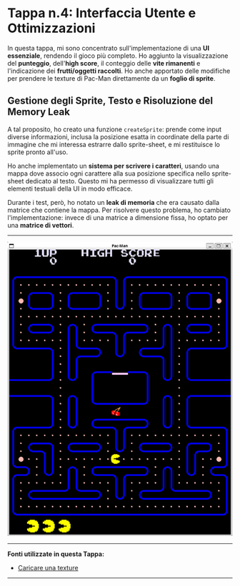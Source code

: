 # Tappa n.4: Interfaccia Utente e Ottimizzazioni

In questa tappa, mi sono concentrato sull'implementazione di una **UI essenziale**, rendendo il gioco più completo. Ho aggiunto la visualizzazione del **punteggio**, dell'**high score**, il conteggio delle **vite rimanenti** e l'indicazione dei **frutti/oggetti raccolti**. Ho anche apportato delle modifiche per prendere le texture di Pac-Man direttamente da un **foglio di sprite**.

## Gestione degli Sprite, Testo e Risoluzione del Memory Leak

A tal proposito, ho creato una funzione `createSprite`: prende come input diverse informazioni, inclusa la posizione esatta in coordinate della parte di immagine che mi interessa estrarre dallo sprite-sheet, e mi restituisce lo sprite pronto all'uso.

Ho anche implementato un **sistema per scrivere i caratteri**, usando una mappa dove associo ogni carattere alla sua posizione specifica nello sprite-sheet dedicato al testo. Questo mi ha permesso di visualizzare tutti gli elementi testuali della UI in modo efficace.

Durante i test, però, ho notato un **leak di memoria** che era causato dalla matrice che contiene la mappa. Per risolvere questo problema, ho cambiato l'implementazione: invece di una matrice a dimensione fissa, ho optato per una **matrice di vettori**.

---

![Demo del gioco con UI](images/demo.png)

---
**Fonti utilizzate in questa Tappa:**
* [Caricare una texture](https://www.sfml-dev.org/tutorials/3.0/graphics/sprite/#loading-a-texture)
---